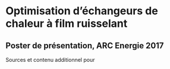 # Optimisation d’échangeurs de chaleur à film ruisselant
## Poster de présentation, ARC Energie 2017

Sources et contenu additionnel pour
